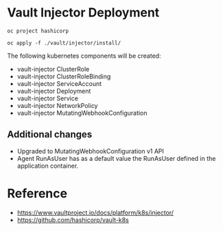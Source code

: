# Vault Injector Deployment

```
oc project hashicorp

oc apply -f ./vault/injector/install/
```

The following kubernetes components will be created:

* vault-injector ClusterRole
* vault-injector ClusterRoleBinding
* vault-injector ServiceAccount
* vault-injector Deployment
* vault-injector Service
* vault-injector NetworkPolicy
* vault-injector MutatingWebhookConfiguration

## Additional changes

* Upgraded to MutatingWebhookConfiguration v1 API
* Agent RunAsUser has as a default value the RunAsUser defined in the application container.

# Reference

* https://www.vaultproject.io/docs/platform/k8s/injector/
* https://github.com/hashicorp/vault-k8s

